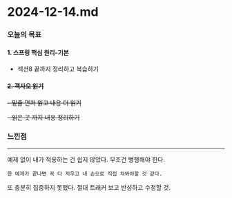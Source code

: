 # 2024-12-14.md

### 오늘의 목표

#### 1. 스프링 핵심 원리-기본

- 섹션8 끝까지 정리하고 복습하기

#### ~~2. 객사오 읽기~~

~~- 밑줄 먼저 읽고 내용 더 읽기~~

~~- 읽은 곳 까지 내용 정리하기~~

### 느낀점

---

예제 없이 내가 적용하는 건 쉽지 않았다.
무조건 병행해야 한다.

    한 예제가 끝나면 꼭 다 지우고 내 손으로 직접 쳐봐야할 것 같다.

또 충분히 집중하지 못했다. 절대 트래커 보고 반성하고 수정할 것.